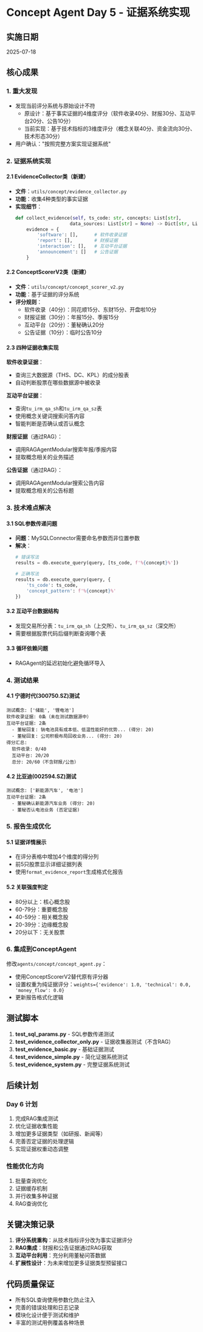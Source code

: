 # Concept Agent Day 5 - 证据系统实现

## 实施日期
2025-07-18

## 核心成果

### 1. 重大发现
- 发现当前评分系统与原始设计不符
  - 原设计：基于事实证据的4维度评分（软件收录40分、财报30分、互动平台20分、公告10分）
  - 当前实现：基于技术指标的3维度评分（概念关联40分、资金流向30分、技术形态30分）
- 用户确认："按照完整方案实现证据系统"

### 2. 证据系统实现

#### 2.1 EvidenceCollector类（新建）
- **文件**：`utils/concept/evidence_collector.py`
- **功能**：收集4种类型的事实证据
- **实现细节**：
  ```python
  def collect_evidence(self, ts_code: str, concepts: List[str], 
                      data_sources: List[str] = None) -> Dict[str, List[Dict]]:
      evidence = {
          'software': [],      # 软件收录证据
          'report': [],        # 财报证据
          'interaction': [],   # 互动平台证据
          'announcement': []   # 公告证据
      }
  ```

#### 2.2 ConceptScorerV2类（新建）
- **文件**：`utils/concept/concept_scorer_v2.py`
- **功能**：基于证据的评分系统
- **评分规则**：
  - 软件收录（40分）：同花顺15分、东财15分、开盘啦10分
  - 财报证据（30分）：年报15分、季报15分
  - 互动平台（20分）：董秘确认20分
  - 公告证据（10分）：临时公告10分

#### 2.3 四种证据收集实现

**软件收录证据**：
- 查询三大数据源（THS、DC、KPL）的成分股表
- 自动判断股票在哪些数据源中被收录

**互动平台证据**：
- 查询`tu_irm_qa_sh`和`tu_irm_qa_sz`表
- 使用概念关键词搜索问答内容
- 智能判断是否确认或否认概念

**财报证据**（通过RAG）：
- 调用RAGAgentModular搜索年报/季报内容
- 提取概念相关的业务描述

**公告证据**（通过RAG）：
- 调用RAGAgentModular搜索公告内容
- 提取概念相关的公告标题

### 3. 技术难点解决

#### 3.1 SQL参数传递问题
- **问题**：MySQLConnector需要命名参数而非位置参数
- **解决**：
  ```python
  # 错误写法
  results = db.execute_query(query, [ts_code, f'%{concept}%'])
  
  # 正确写法
  results = db.execute_query(query, {
      'ts_code': ts_code,
      'concept_pattern': f'%{concept}%'
  })
  ```

#### 3.2 互动平台数据结构
- 发现交易所分表：`tu_irm_qa_sh`（上交所）、`tu_irm_qa_sz`（深交所）
- 需要根据股票代码后缀判断查询哪个表

#### 3.3 循环依赖问题
- RAGAgent的延迟初始化避免循环导入

### 4. 测试结果

#### 4.1 宁德时代(300750.SZ)测试
```
测试概念: ['储能', '锂电池']
软件收录证据: 0条（未在测试数据源中）
互动平台证据: 2条
  - 董秘回复: 钠电池具有成本低、低温性能好的优势... (得分: 20)
  - 董秘回复: 公司积极布局回收业务... (得分: 20)
得分汇总:
  软件收录: 0/40
  互动平台: 20/20
  总分: 20/60（不含财报/公告）
```

#### 4.2 比亚迪(002594.SZ)测试
```
测试概念: ['新能源汽车', '电池']
互动平台证据: 2条
  - 董秘确认新能源汽车业务 (得分: 20)
  - 董秘否认电池业务 (否定证据)
```

### 5. 报告生成优化

#### 5.1 证据详情展示
- 在评分表格中增加4个维度的得分列
- 前5只股票显示详细证据列表
- 使用`format_evidence_report`生成格式化报告

#### 5.2 关联强度判定
- 80分以上：核心概念股
- 60-79分：重要概念股
- 40-59分：相关概念股
- 20-39分：边缘概念股
- 20分以下：无关股票

### 6. 集成到ConceptAgent

修改`agents/concept/concept_agent.py`：
- 使用ConceptScorerV2替代原有评分器
- 设置权重为纯证据评分：`weights={'evidence': 1.0, 'technical': 0.0, 'money_flow': 0.0}`
- 更新报告格式化逻辑

## 测试脚本

1. **test_sql_params.py** - SQL参数传递测试
2. **test_evidence_collector_only.py** - 证据收集器测试（不含RAG）
3. **test_evidence_basic.py** - 基础证据测试
4. **test_evidence_simple.py** - 简化证据系统测试
5. **test_evidence_system.py** - 完整证据系统测试

## 后续计划

### Day 6 计划
1. 完成RAG集成测试
2. 优化证据收集性能
3. 增加更多证据类型（如研报、新闻等）
4. 完善否定证据的处理逻辑
5. 实现证据权重动态调整

### 性能优化方向
1. 批量查询优化
2. 证据缓存机制
3. 并行收集多种证据
4. RAG查询优化

## 关键决策记录

1. **评分系统重构**：从技术指标评分改为事实证据评分
2. **RAG集成**：财报和公告证据通过RAG获取
3. **互动平台利用**：充分利用董秘问答数据
4. **扩展性设计**：为未来增加更多证据类型预留接口

## 代码质量保证

- 所有SQL查询使用参数化防止注入
- 完善的错误处理和日志记录
- 模块化设计便于测试和维护
- 丰富的测试用例覆盖各种场景